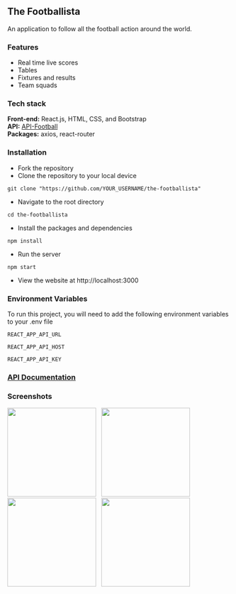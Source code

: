 ## The Footballista
An application to follow all the football action around the world.

### Features
- Real time live scores
- Tables
- Fixtures and results
- Team squads

### Tech stack
**Front-end:** React.js, HTML, CSS, and Bootstrap <br/>
**API:** [API-Football](https://www.api-football.com/)<br/>
**Packages:** axios, react-router

### Installation

- Fork the repository<br/>
- Clone the repository to your local device

```
git clone "https://github.com/YOUR_USERNAME/the-footballista"
```
- Navigate to the root directory
```
cd the-footballista
```
- Install the packages and dependencies
```
npm install
```
- Run the server
```
npm start
```
- View the website at http://localhost:3000

### Environment Variables

To run this project, you will need to add the following environment variables to your .env file

`REACT_APP_API_URL`

`REACT_APP_API_HOST`

`REACT_APP_API_KEY`

### [API Documentation](https://www.api-football.com/documentation-v3)

### Screenshots
<p float="left">
<img src="https://user-images.githubusercontent.com/74665996/182010495-8882a09d-e401-435b-a1a1-d25b69082bb4.jpg" width="200" /> &nbsp;
<img src="https://user-images.githubusercontent.com/74665996/182010493-fe8a1a0a-9a12-410d-9f11-44bec6746625.jpg" width="200" /> &nbsp;
<img src="https://user-images.githubusercontent.com/74665996/182010491-b3662d1a-5cf2-495b-b6ae-d9753d538c98.jpg" width="200" /> &nbsp;
<img src="https://user-images.githubusercontent.com/74665996/182010489-9316a7d3-382c-477a-acac-e2d0433a1f37.jpg" width="200" />
</p>
